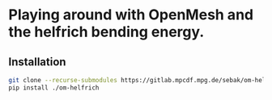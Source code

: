 # Playing around with OpenMesh and the helfrich bending energy.

## Installation

```bash
git clone --recurse-submodules https://gitlab.mpcdf.mpg.de/sebak/om-helfrich.git`
pip install ./om-helfrich
```
